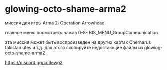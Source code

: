 glowing-octo-shame-arma2
==============================

миссия для игры Arma 2: Operation Arrowhead

главное меню посмотреть нажав 0-8- BIS_MENU_GroupCommunication

эта миссия может быть воспроизведен на других картах Chernarus takistan utes и т.д.
для этого скопируйте недостающие файлы из glowing-octo-shame-arma2

https://discord.gg/cc3ewg3
